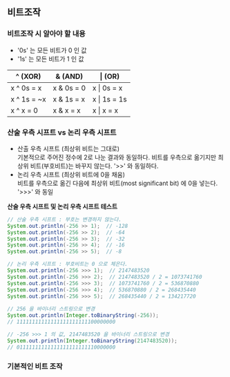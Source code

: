## 비트조작

### 비트조작 시 알아야 할 내용
* '0s' 는 모든 비트가 0 인 값  
* '1s' 는 모든 비트가 1 인 값   

^ (XOR) | & (AND) | \| (OR)
-----|-----|-----  
x ^ 0s = x | x & 0s = 0 | x \| 0s = x   
x ^ 1s = ~x | x & 1s = x | x \| 1s = 1s       
x ^ x = 0 | x & x = x | x \| x = x    

### 산술 우측 시프트 vs 논리 우측 시프트
* 산출 우측 시프트 (최상위 비트는 그대로)   
기본적으로 주어진 정수에 2로 나눈 결과와 동일하다. 비트를 우측으로 옮기지만 최상위 비트(부호비트)는 바꾸지 않는다.   '>>' 와 동일하다.   
* 논리 우측 시프트 (최상위 비트에 0을 채움)   
비트를 우측으로 옮긴 다음에 최상위 비트(most significant bit) 에 0을 넣는다. '>>>' 와 동일   

__산술 우측 시프트 및 논리 우측 시프트 테스트__
~~~java
// 산술 우측 시프트 : 부호는 변경하지 않는다.
System.out.println(-256 >> 1);	// -128
System.out.println(-256 >> 2);  // -64
System.out.println(-256 >> 3); 	// -32
System.out.println(-256 >> 4);  // -16
System.out.println(-256 >> 5);  // -8

// 논리 우측 시프트 : 부호비트는 0 으로 체은다.
System.out.println(-256 >>> 1);	 // 2147483520
System.out.println(-256 >>> 2);  // 2147483520 / 2 = 1073741760
System.out.println(-256 >>> 3);  // 1073741760 / 2 = 536870880
System.out.println(-256 >>> 4);  // 536870880 / 2 = 268435440
System.out.println(-256 >>> 5);  // 268435440 / 2 = 134217720
		
// 256 을 바이너리 스트링으로 변경
System.out.println(Integer.toBinaryString(-256));
// 11111111111111111111111100000000

// -256 >>> 1 의 값, 2147483520 을 바이너리 스트링으로 변경
System.out.println(Integer.toBinaryString(2147483520));
// 01111111111111111111111110000000
~~~

### 기본적인 비트 조작

